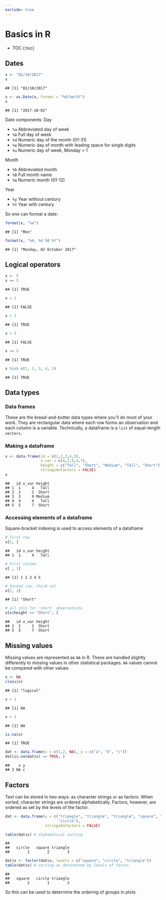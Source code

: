 ```yaml
---
exclude: true
---
```


# Basics in R

* TOC
{:toc}

## Dates


```r
x <- "02/10/2017"
x
```

```
## [1] "02/10/2017"
```

```r
x <- as.Date(x, format = "%d/%m/%Y")
x
```

```
## [1] "2017-10-02"
```

Date components:
Day

 * `%a` Abbreviated day of week
 * `%A` Full day of week
 * `%d` Numeric day of the month (01-31)
 * `%e` Numeric day of month with leading space for single digits
 * `%u` Numeric day of week, Monday = 1
 
Month 

 * `%b` Abbreviated month
 * `%B` Full month name
 * `%m` Numeric month (01-12)

Year

 * `%y` Year without century
 * `%Y` Year with century
 
So one can format a date:


```r
format(x, "%a")
```

```
## [1] "Mon"
```

```r
format(x, "%A, %d %B %Y")
```

```
## [1] "Monday, 02 October 2017"
```

## Logical operators


```r
x <- 5
x == 5
```

```
## [1] TRUE
```

```r
x < 1
```

```
## [1] FALSE
```

```r
x > 2
```

```
## [1] TRUE
```

```r
x < 5
```

```
## [1] FALSE
```

```r
x <= 5
```

```
## [1] TRUE
```

```r
x %in% c(1, 2, 3, 4, 5)
```

```
## [1] TRUE
```

## Data types

### Data frames

These are the bread-and-butter data types where you'll do most of your work. 
They are rectangular data where each row forms an observation and each column is a variable. 
Technically, a dataframe is a `list` of equal-length `vectors`. 

### Making a dataframe


```r
x <- data.frame(id = c(1,2,3,4,5),
                x_var = c(4,2,9,4,7), 
                height = c("Tall", "Short", "Medium", "Tall", "Short"), 
                stringsAsFactors = FALSE)
x
```

```
##   id x_var height
## 1  1     4   Tall
## 2  2     2  Short
## 3  3     9 Medium
## 4  4     4   Tall
## 5  5     7  Short
```

### Accessing elements of a dataframe

Square-bracket indexing is used to access elements of a dataframe



```r
# First row
x[1, ]
```

```
##   id x_var height
## 1  1     4   Tall
```

```r
# First column
x[ , 1]
```

```
## [1] 1 2 3 4 5
```

```r
# Second row, third col
x[2, 3]
```

```
## [1] "Short"
```

```r
# all cols for 'short' observations
x[x$height == "Short", ]
```

```
##   id x_var height
## 2  2     2  Short
## 5  5     7  Short
```

## Missing values

Missing values are represented as `NA` in R. 
These are handled slightly differently to missing values in other statistical packages. 
`NA` values cannot be compared with other values.


```r
x <- NA
class(x)
```

```
## [1] "logical"
```

```r
x < 1
```

```
## [1] NA
```

```r
x > 1
```

```
## [1] NA
```

```r
is.na(x)
```

```
## [1] TRUE
```

```r
dat <- data.frame(x = c(1,2, NA), y = c("a", "b", "c"))
dat[is.na(dat$x) == TRUE, ]
```

```
##    x y
## 3 NA c
```

## Factors

Text can be stored in two ways: as character strings or as factors. 
When sorted, character strings are ordered alphabetically. 
Factors, however, are ordered as set by the levels of the factor. 


```r
dat <- data.frame(x = c("triangle", "triangle", "triangle", "square", "square",
                        "circle"), 
                  stringsAsFactors = FALSE)

table(dat$x) # alphabetical sorting
```

```
## 
##   circle   square triangle 
##        1        2        3
```

```r
dat$x <- factor(dat$x, levels = c("square", "circle", "triangle"))
table(dat$x) # sorting as determined by levels of factor.
```

```
## 
##   square   circle triangle 
##        2        1        3
```

So this can be used to determine the ordering of groups in plots. 
